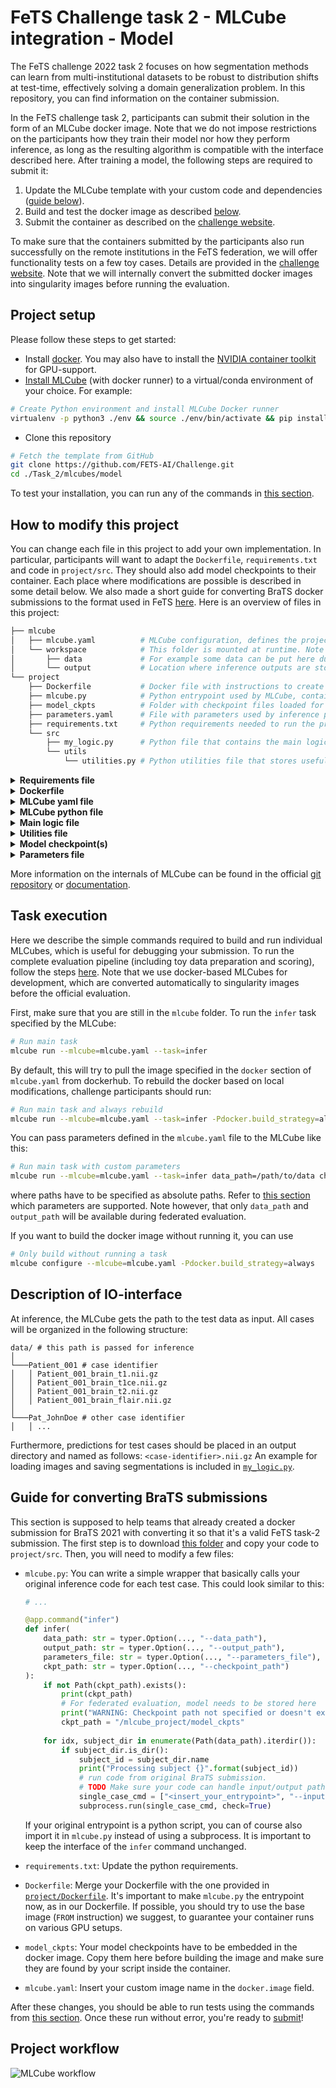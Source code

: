 # FeTS Challenge task 2 - MLCube integration - Model

The FeTS challenge 2022 task 2 focuses on how segmentation methods can learn from multi-institutional datasets to be robust to distribution shifts at test-time, effectively solving a domain generalization problem. In this repository, you can find information on the container submission.

In the FeTS challenge task 2, participants can submit their solution in the form of an MLCube docker image. Note that we do not impose restrictions on the participants how they train their model nor how they perform inference, as long as the resulting algorithm is compatible with the interface described here. After training a model, the following steps are required to submit it:

1. Update the MLCube template with your custom code and dependencies ([guide below](#how-to-modify-this-project)).
2. Build and test the docker image as described [below](#task-execution).
3. Submit the container as described on the [challenge website](https://www.synapse.org/#!Synapse:syn28546456/wiki/617255).

To make sure that the containers submitted by the participants also run successfully on the remote institutions in the FeTS federation, we will offer functionality tests on a few toy cases. Details are provided in the [challenge website](https://www.synapse.org/#!Synapse:syn28546456/wiki/617255). Note that we will internally convert the submitted docker images into singularity images before running the evaluation.

## Project setup

Please follow these steps to get started:

- Install [docker](https://docs.docker.com/engine/install/). You may also have to install the [NVIDIA container toolkit](https://docs.nvidia.com/datacenter/cloud-native/container-toolkit/install-guide.html#installing-on-ubuntu-and-debian) for GPU-support.
- [Install MLCube](https://mlcommons.github.io/mlcube/getting-started/) (with docker runner) to a virtual/conda environment of your choice. For example:

```bash
# Create Python environment and install MLCube Docker runner 
virtualenv -p python3 ./env && source ./env/bin/activate && pip install mlcube-docker
```

<!-- - (Optional) Install MLCube's singularity runner. -->
- Clone this repository

```bash
# Fetch the template from GitHub
git clone https://github.com/FETS-AI/Challenge.git
cd ./Task_2/mlcubes/model
```

To test your installation, you can run any of the commands in [this section](#task-execution).

## How to modify this project

You can change each file in this project to add your own implementation. In particular, participants will want to adapt the `Dockerfile`, `requirements.txt` and code in `project/src`. They should also add model checkpoints to their container. Each place where modifications are possible is described in some detail below. We also made a short guide for converting BraTS docker submissions to the format used in FeTS [here](#guide-for-converting-brats-submissions). Here is an overview of files in this project: 

```bash
├── mlcube
│   ├── mlcube.yaml          # MLCube configuration, defines the project, author, platform, docker and tasks.
│   └── workspace            # This folder is mounted at runtime. Note that it will be empty during fed. eval.
│       ├── data             # For example some data can be put here during local testing.
│       └── output           # Location where inference outputs are stored.
└── project
    ├── Dockerfile           # Docker file with instructions to create the image.
    ├── mlcube.py            # Python entrypoint used by MLCube, contains the logic for MLCube tasks.
    ├── model_ckpts          # Folder with checkpoint files loaded for inference.
    ├── parameters.yaml      # File with parameters used by inference procedure.
    ├── requirements.txt     # Python requirements needed to run the project inside Docker.
    └── src
        ├── my_logic.py      # Python file that contains the main logic of the project.
        └── utils
            └── utilities.py # Python utilities file that stores useful functions.
```

<details><summary><b>Requirements file </b></summary>
<p>

In this file (`requirements.txt`) you can add all the python dependencies needed for running your implementation. These dependencies will be installed during the creation of the docker image, which happens automatically when you run the ```mlcube run ...``` command.
</p>
</details>

<details><summary><b>Dockerfile </b></summary>
<p>

This file can be adapted to add your own docker labels, install some OS dependencies or to change the base docker image. Note however that we *strongly recommend* to use one of our proposed base images (`nvcr.io/nvidia/pytorch:20.08-py3` or tensorflow equivalent), to make sure your application can be executed in the federated evaluation. Note that the [pytorch (or tensorflow) version](https://docs.nvidia.com/deeplearning/frameworks/support-matrix/index.html) inside this container is 1.7.0 (or 2.2.0), so for inference you may not be able to use features introduced in later versions, unfortunately.

</p>
</details>

<details><summary><b>MLCube yaml file </b></summary>
<p>

`mlcube.yaml` contains instructions about the docker image and platform that will be used, information about the project (name, description, authors), and also the tasks defined for the project. **Note** that this file is not submitted and changes will hence not have any effect in the official evaluation. We will use the provided template with the name of your docker image instead. To change the name of your docker image, you can use the `docker.image` field in the `mlcube.yaml` or use `docker tag` after building it.

In the existing implementation you will find the `infer` task, which will be executed in the federated evaluation. It takes the following parameters:

- Input parameters:
  - data_path: folder path containing input data
  - checkpoint_path: folder path containing model checkpoints
  - parameters_file: Extra parameters
- Output parameters:
  - output_path: folder path where output data will be stored

This task loads the input data, processes it and then saves the output result in the output_path. It also prints some information from the extra parameters.

</p>
</details>

<details><summary><b>MLCube python file </b></summary>
<p>

The `mlcube.py` file is the handler file and entrypoint described in the dockerfile. Here you can find all the logic related to how to process each MLCube task. For most challenge participants, the provided template should be usable without modifications.
Note that the *infer* task is the only one that will be executed in the evaluation pipeline.
If you still want to add a new task for your convenience (for example model training), you have to define it inside `mlcube.yaml` with its input and output parameters and then add the logic to handle this new task inside the `mlcube.py` file.

</p>
</details>

<details><summary><b>Main logic file </b></summary>
<p>

The `my_logic.py` file contains the main logic of the project; hence most of the custom implementations by challenge participants are required here. This logic file is called from the `mlcube.py` file.

*Please make sure* that your MLCube obeys the [conventions for input/output folders](#description-of-io-interface) after modification!

</p>
</details>

<details><summary><b>Utilities file </b></summary>
<p>

In the `utilities.py` file you can add some functions that will be useful for your main implementation. In this case, the functions from the utilities file are used inside the main logic file.

</p>
</details>

<details><summary><b>Model checkpoint(s) </b></summary>
<p>

This directory contains model checkpoints that are loaded for inference. The checkpoints used for a challenge submission have to be stored inside the MLCube to guarantee reproducibility. Therefore, please copy them to the `project/model_ckpts` directory, which will be copied to the docker image if you use the provided Dockerfile.
When testing your MLCube locally, different checkpoint directories can be passed to an existing MLCube without rebuilding the image, as described in the [example section](#tasks-execution)). 

</p>
</details>

<details><summary><b>Parameters file </b></summary>
<p>

This file (`parameters.yaml`) contains all extra parameters that aren't files or directories. For example, here you can place all the hyperparameters that you will use for training a model. The parameters used for a challenge submission have to be stored inside the MLCube to guarantee reproducibility. Therefore, please copy the final paramters to the `project/parameters.yaml` file, which will be copied to the docker image if you use the provided Dockerfile.
When testing your MLCube locally, different parameter files can be passed to an existing MLCube without rebuilding the image, as described in the [example section](#tasks-execution)).

</p>
</details>

More information on the internals of MLCube can be found in the official [git repository](https://github.com/mlcommons/mlcube) or [documentation](https://mlcommons.github.io/mlcube/). 

## Task execution

Here we describe the simple commands required to build and run individual MLCubes, which is useful for debugging your submission.
To run the complete evaluation pipeline (including toy data preparation and scoring), follow the steps [here](../../README.md#how-to-run-the-evaluation-pipeline-locally).
Note that we use docker-based MLCubes for development, which are converted automatically to singularity images before the official evaluation.

First, make sure that you are still in the `mlcube` folder. To run the `infer` task specified by the MLCube:

```bash
# Run main task
mlcube run --mlcube=mlcube.yaml --task=infer
```

By default, this will try to pull the image specified in the `docker` section of `mlcube.yaml` from dockerhub. To rebuild the docker based on local modifications, challenge participants should run:

```Bash
# Run main task and always rebuild
mlcube run --mlcube=mlcube.yaml --task=infer -Pdocker.build_strategy=always
```

You can pass parameters defined in the `mlcube.yaml` file to the MLCube like this:

```Bash
# Run main task with custom parameters
mlcube run --mlcube=mlcube.yaml --task=infer data_path=/path/to/data checkpoint_path=/path/to/checkpoints
```

where paths have to be specified as absolute paths. Refer to [this section](#mlcube-yaml-file) which parameters are supported. Note however, that only `data_path` and `output_path` will be available during federated evaluation.

If you want to build the docker image without running it, you can use

```Bash
# Only build without running a task
mlcube configure --mlcube=mlcube.yaml -Pdocker.build_strategy=always
```

## Description of IO-interface

At inference, the MLCube gets the path to the test data as input. All cases will be organized in the following structure:

```
data/ # this path is passed for inference
│
└───Patient_001 # case identifier
│   │ Patient_001_brain_t1.nii.gz
│   │ Patient_001_brain_t1ce.nii.gz
│   │ Patient_001_brain_t2.nii.gz
│   │ Patient_001_brain_flair.nii.gz
│   
└───Pat_JohnDoe # other case identifier
│   │ ...
```

Furthermore, predictions for test cases should be placed in an output directory and named as follows: `<case-identifier>.nii.gz`
An example for loading images and saving segmentations is included in [`my_logic.py`](project/src/my_logic.py).


## Guide for converting BraTS submissions

This section is supposed to help teams that already created a docker submission for BraTS 2021 with converting it so that it's a valid FeTS task-2 submission. The first step is to download [this folder](.) and copy your code to `project/src`. Then, you will need to modify a few files:

- `mlcube.py`: You can write a simple wrapper that basically calls your original inference code for each test case. This could look similar to this:
  ```python
  # ...

  @app.command("infer")
  def infer(
      data_path: str = typer.Option(..., "--data_path"),
      output_path: str = typer.Option(..., "--output_path"),
      parameters_file: str = typer.Option(..., "--parameters_file"),
      ckpt_path: str = typer.Option(..., "--checkpoint_path")
  ):
      if not Path(ckpt_path).exists():
          print(ckpt_path)
          # For federated evaluation, model needs to be stored here
          print("WARNING: Checkpoint path not specified or doesn't exist. Using default path instead.")
          ckpt_path = "/mlcube_project/model_ckpts"
      
      for idx, subject_dir in enumerate(Path(data_path).iterdir()):
          if subject_dir.is_dir():
              subject_id = subject_dir.name
              print("Processing subject {}".format(subject_id))
              # run code from original BraTS submission. 
              # TODO Make sure your code can handle input/output paths as arguments: --input and --output. Also make sure outputs from previous runs in the output are not overwritten
              single_case_cmd = ["<insert_your_entrypoint>", "--input", str(subject_dir), "--output", str(output_path)]
              subprocess.run(single_case_cmd, check=True)
  ```
  If your original entrypoint is a python script, you can of course also import it in `mlcube.py` instead of using a subprocess. It is important to keep the interface of the `infer` command unchanged.

- `requirements.txt`: Update the python requirements.

- `Dockerfile`: Merge your Dockerfile with the one provided in [`project/Dockerfile`](./project/Dockerfile). It's important to make `mlcube.py` the entrypoint now, as in our Dockerfile. If possible, you should try to use the base image (`FROM` instruction) we suggest, to guarantee your container runs on various GPU setups.

- `model_ckpts`: Your model checkpoints have to be embedded in the docker image. Copy them here before building the image and make sure they are found by your script inside the container.

- `mlcube.yaml`: Insert your custom image name in the `docker.image` field.

After these changes, you should be able to run tests using the commands from [this section](#task-execution). Once these run without error, you're ready to [submit](https://www.synapse.org/#!Synapse:syn28546456/wiki/617255)!

## Project workflow

![MLCube workflow](https://i.imgur.com/qXRp3Tb.png)